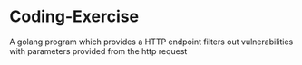 # Coding-Exercise
A golang program which provides a HTTP endpoint filters out vulnerabilities with parameters provided from the http request
